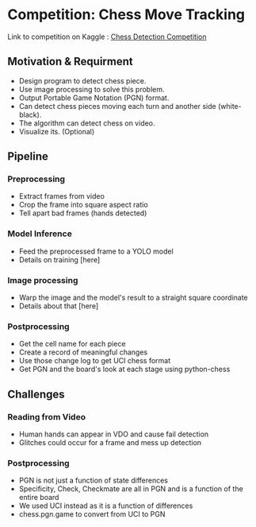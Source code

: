 # Competition: Chess Move Tracking

Link to competition on Kaggle : [Chess Detection Competition](https://www.kaggle.com/competitions/cu-chess-detection)

## Motivation & Requirment
- Design program to detect chess piece.
- Use image processing to solve this problem.
- Output Portable Game Notation (PGN) format.
- Can detect chess pieces moving each turn and another side (white- black).
- The algorithm can detect chess on video.
- Visualize its. (Optional) 

## Pipeline

### Preprocessing
- Extract frames from video
- Crop the frame into square aspect ratio
- Tell apart bad frames (hands detected)

### Model Inference
- Feed the preprocessed frame to a YOLO model
- Details on training [here]

### Image processing
- Warp the image and the model's result to a straight square coordinate
- Details about that [here]

### Postprocessing
- Get the cell name for each piece
- Create a record of meaningful changes
- Use those change log to get UCI chess format
- Get PGN and the board's look at each stage using python-chess

## Challenges

### Reading from Video
- Human hands can appear in VDO and cause fail detection
- Glitches could occur for a frame and mess up detection

### Postprocessing
- PGN is not just a function of state differences
- Specificity, Check, Checkmate are all in PGN and is a function of the entire board
- We used UCI instead as it is a function of differences
- chess.pgn.game to convert from UCI to PGN
